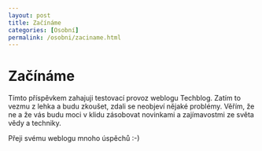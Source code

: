 ```yaml
---
layout: post
title: Začínáme
categories: [Osobní]
permalink: /osobni/zaciname.html
---
```

# Začínáme

Tímto příspěvkem zahajuji testovací provoz weblogu Techblog. Zatím to vezmu z lehka a budu zkoušet, zdali se neobjeví nějaké problémy. Věřím, že ne a že vás budu moci v klidu zásobovat novinkami a zajímavostmi ze světa vědy a techniky.

Přeji svému weblogu mnoho úspěchů :-)


